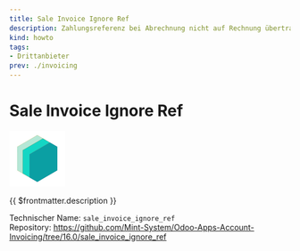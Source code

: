 ```yaml
---
title: Sale Invoice Ignore Ref
description: Zahlungsreferenz bei Abrechnung nicht auf Rechnung übertragen.
kind: howto
tags:
- Drittanbieter
prev: ./invoicing
---
```

# Sale Invoice Ignore Ref

![icon_oms_box](attachments/icons_odoo_mint_system.png)

{{ $frontmatter.description }}

Technischer Name: `sale_invoice_ignore_ref`\
Repository: <https://github.com/Mint-System/Odoo-Apps-Account-Invoicing/tree/16.0/sale_invoice_ignore_ref>
